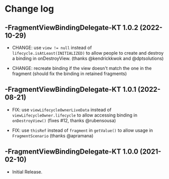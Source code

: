 # Change log

-FragmentViewBindingDelegate-KT 1.0.2 (2022-10-29)
--------------------------------

- CHANGE: use `view != null` instead of `lifecycle.isAtLeast(INITIALIZED)` to allow people to create and destroy a binding in onDestroyView. (thanks @kendrickkwok and @dptsolutions)

- CHANGE: recreate binding if the view doesn't match the one in the fragment (should fix the binding in retained fragments)

-FragmentViewBindingDelegate-KT 1.0.1 (2022-08-21)
--------------------------------

- FIX: use `viewLifecycleOwnerLiveData` instead of `viewLifecycleOwner.lifecycle` to allow accessing binding in `onDestroyView()` (fixes #12, thanks @rubensousa) 

- FIX: use `thisRef` instead of `fragment` in `getValue()` to allow usage in `FragmentScenario` (thanks @apramana)

-FragmentViewBindingDelegate-KT 1.0.0 (2021-02-10)
--------------------------------

- Initial Release.
